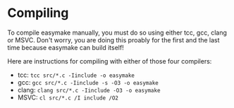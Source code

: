 # Compiling

To compile easymake manually, you must do so using either tcc, gcc, clang or MSVC.
Don't worry, you are doing this proably for the first and the last time because easymake can build itself!

Here are instructions for compiling with either of those four compilers:
* tcc:   `tcc src/*.c -Iinclude -o easymake`
* gcc:   `gcc src/*.c -Iinclude -s -O3 -o easymake`
* clang: `clang src/*.c -Iinclude -O3 -o easymake`
* MSVC:  `cl src/*.c /I include /O2`